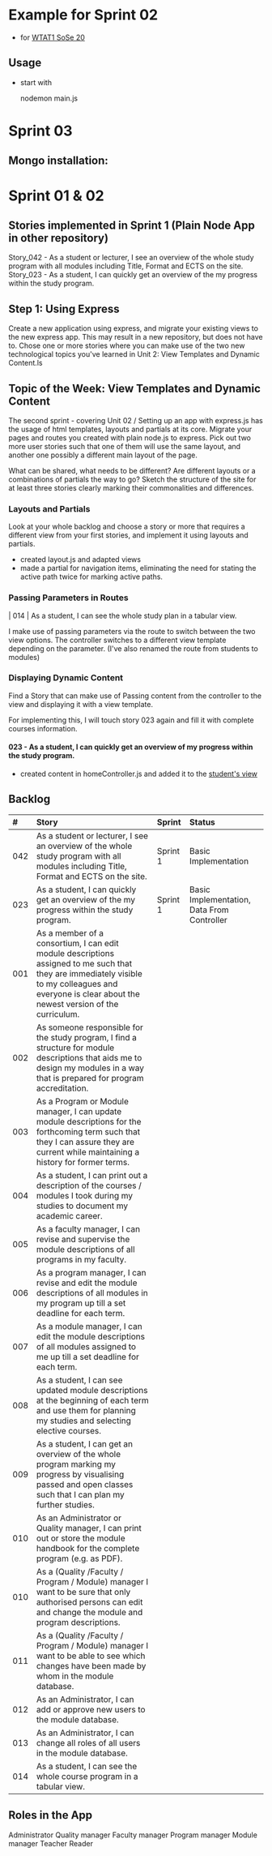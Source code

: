 # Example for Sprint 02

* for [WTAT1 SoSe 20](https://bkleinen.github.io/classes/ss2020/wtat1/topics/topic-04-first-express-app/)

## Usage

* start with

    nodemon main.js
# Sprint 03

## Mongo installation: 


# Sprint 01 & 02

## Stories implemented in Sprint 1 (Plain Node App in other repository)

Story_042 - As a student or lecturer, I see an overview of the whole study program with all modules including Title, Format and ECTS on the site.
Story_023 - As a student, I can quickly get an overview of the my progress within the study program.


## Step 1: Using Express

Create a new application using express, and migrate your existing views to the new express app. This may result in a new repository, but does not have to.
Chose one or more stories where you can make use of the two new technological topics you've learned in Unit 2: View Templates and Dynamic Content.ls

## Topic of the Week: View Templates and Dynamic Content


The second sprint - covering Unit 02 / Setting up an app with express.js
has the usage of html templates, layouts and partials at its core.
Migrate your pages and routes you created with plain node.js to express.
Pick out two more user stories such that one of them will use the same layout,
and another one possibly a different main layout of the page.


What can be shared, what needs to be different? Are different layouts or a combinations of partials the way to go?
Sketch the structure of the site for at least three stories clearly marking their
commonalities and differences.

### Layouts and Partials

Look at your whole backlog and choose a story or more that requires a different view from your first stories, and
implement it using layouts and partials.

- created layout.js and adapted views
- made a partial for navigation items, eliminating the need for stating the active path twice for marking active paths.

### Passing Parameters in Routes

| 014 | As a student, I can see the whole study plan in a tabular view.

I make use of passing parameters via the route to switch between the two view options. The controller switches to
a different view template depending on the parameter.
(I've also renamed the route from students to modules)


### Displaying Dynamic Content

Find a Story that can make use of Passing content from the controller to the view and displaying it with a view template.

For implementing this, I will touch story 023 again and fill it with complete courses information.

#### 023 - As a student, I can quickly get an overview of my progress within the study program.

- created content in homeController.js and added it to the [student's view](http://localhost:3002/modules)

## Backlog

| #   | Story                                                                                                                                                                                                | Sprint   | Status               |
|:----|:-----------------------------------------------------------------------------------------------------------------------------------------------------------------------------------------------------|:---------|:---------------------|
| 042 | As a student or lecturer, I see an overview of the whole study program with all modules including Title, Format and ECTS on the site.                                                                | Sprint 1 | Basic Implementation |
| 023 | As a student, I can quickly get an overview of the my progress within the study program.                                                                                                             | Sprint 1 | Basic Implementation, Data From Controller|
| 001 | As a member of a consortium, I can edit module descriptions assigned to me such that they are immediately visible to my colleagues and everyone is clear about the newest version of the curriculum. |          |                      |
| 002 | As someone responsible for the study program, I find a structure for module descriptions that aids me to design my modules in a way that is prepared for program accreditation.                      |          |                      |
| 003 | As a Program or Module manager, I can update module descriptions for the forthcoming term such that they I can assure they are current while maintaining a history for former terms.                 |          |                      |
| 004 | As a student, I can print out a description of the courses / modules I took during my studies to document my academic career.                                                                        |          |                      |
| 005 | As a faculty manager, I can revise and supervise the module descriptions of all programs in my faculty.                                                                                              |          |                      |
| 006 | As a program manager, I can revise and edit the module descriptions of all modules in my program up till a set deadline for each term.                                                               |          |                      |
| 007 | As a module manager, I can edit the module descriptions of all modules assigned to me up till a set deadline for each term.                                                                          |          |                      |
| 008 | As a student, I can see updated module descriptions at the beginning of each term and use them for planning my studies and selecting elective courses.                                               |          |                      |
| 009 | As a student, I can get an overview of the whole program marking my progress by visualising passed and open classes such that I can plan my further studies.                                         |          |                      |
| 010 | As an Administrator or Quality manager, I can print out or store the module handbook for the complete program (e.g. as PDF).                                                                         |          |                      |
| 010 | As a (Quality /Faculty  / Program / Module) manager I want to be sure that only authorised persons can edit and change the module and program descriptions.                                          |          |                      |
| 011 | As a (Quality /Faculty  / Program / Module) manager I want to be able to see which changes have been made by whom in the module database.                                                            |          |                      |
| 012 | As an Administrator, I can add or approve new users to the module database.                                                                                                                          |          |                      |
| 013 | As an Administrator, I can change all roles of all users in the module database.
| 014 | As a student, I can see the whole course program in a tabular view.                                                                                                                    |          |                      |

## Roles in the App

Administrator
Quality manager
Faculty manager
Program manager
Module manager
Teacher
Reader
